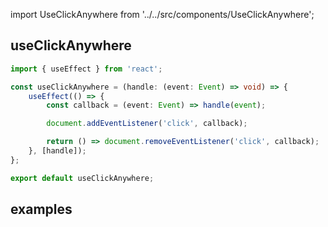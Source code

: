 import UseClickAnywhere from '../../src/components/UseClickAnywhere';

## useClickAnywhere

```typescript jsx
import { useEffect } from 'react';

const useClickAnywhere = (handle: (event: Event) => void) => {
	useEffect(() => {
		const callback = (event: Event) => handle(event);

		document.addEventListener('click', callback);

		return () => document.removeEventListener('click', callback);
	}, [handle]);
};

export default useClickAnywhere;
```

## examples

<UseClickAnywhere/>
